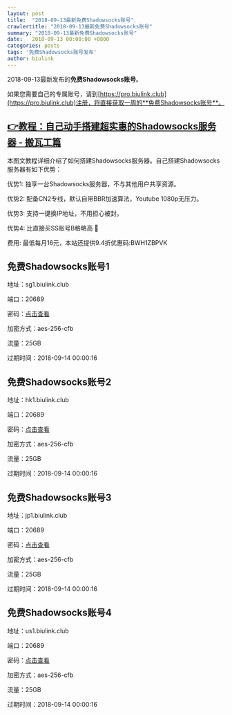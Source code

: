```yaml
---
layout: post
title:  "2018-09-13最新免费Shadowsocks账号"
crawlertitle: "2018-09-13最新免费Shadowsocks账号"
summary: "2018-09-13最新免费Shadowsocks账号"
date:   2018-09-13 00:00:00 +0800
categories: posts
tags: '免费Shadowsocks账号发布'
author: biulink
---
```


2018-09-13最新发布的**免费Shadowsocks账号**。

如果您需要自己的专属账号，请到[https://pro.biulink.club](https://pro.biulink.club)注册，将直接获取一周的**免费Shadowsocks账号**。

## [👉教程：自己动手搭建超实惠的Shadowsocks服务器 - 搬瓦工篇](https://github.com/Biulink/ShadowsocksTutorials/blob/master/%E6%95%99%E6%82%A8%E8%87%AA%E5%B7%B1%E5%8A%A8%E6%89%8B%E6%90%AD%E5%BB%BA%E8%B6%85%E5%AE%9E%E6%83%A0%E7%9A%84Shadowsocks%E6%9C%8D%E5%8A%A1%E5%99%A8%20-%20%E6%90%AC%E7%93%A6%E5%B7%A5%E7%AF%87.md)
  
  本图文教程详细介绍了如何搭建Shadowsocks服务器。自己搭建Shadowsocks服务器有如下优势：

  优势1: 独享一台Shadowsocks服务器，不与其他用户共享资源。

  优势2: 配备CN2专线，默认自带BBR加速算法，Youtube 1080p无压力。

  优势3: 支持一键换IP地址，不用担心被封。

  优势4: 比直接买SS账号B格略高 🙂

  费用: 最低每月16元，本站还提供9.4折优惠码:BWH1ZBPVK  
## 免费Shadowsocks账号1

地址：sg1.biulink.club

端口：20689

密码：[点击查看](https://github.com/Biulink/ShadowsocksTutorials/blob/master/publish/2018-09-13%E6%9C%80%E6%96%B0%E5%85%8D%E8%B4%B9Shadowsocks%E8%B4%A6%E5%8F%B7.md)

加密方式：aes-256-cfb

流量：25GB

过期时间：2018-09-14 00:00:16

## 免费Shadowsocks账号2

地址：hk1.biulink.club

端口：20689

密码：[点击查看](https://github.com/Biulink/ShadowsocksTutorials/blob/master/publish/2018-09-13%E6%9C%80%E6%96%B0%E5%85%8D%E8%B4%B9Shadowsocks%E8%B4%A6%E5%8F%B7.md)

加密方式：aes-256-cfb

流量：25GB

过期时间：2018-09-14 00:00:16

## 免费Shadowsocks账号3

地址：jp1.biulink.club

端口：20689

密码：[点击查看](https://github.com/Biulink/ShadowsocksTutorials/blob/master/publish/2018-09-13%E6%9C%80%E6%96%B0%E5%85%8D%E8%B4%B9Shadowsocks%E8%B4%A6%E5%8F%B7.md)

加密方式：aes-256-cfb

流量：25GB

过期时间：2018-09-14 00:00:16

## 免费Shadowsocks账号4

地址：us1.biulink.club

端口：20689

密码：[点击查看](https://github.com/Biulink/ShadowsocksTutorials/blob/master/publish/2018-09-13%E6%9C%80%E6%96%B0%E5%85%8D%E8%B4%B9Shadowsocks%E8%B4%A6%E5%8F%B7.md)

加密方式：aes-256-cfb

流量：25GB

过期时间：2018-09-14 00:00:16


